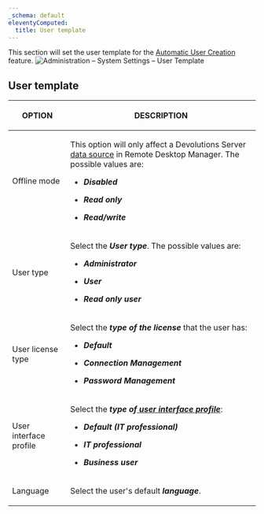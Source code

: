 ```yaml
---
_schema: default
eleventyComputed:
  title: User template
---
```

This section will set the user template for the [Automatic User Creation](/server/web-interface/administration/configuration/server-settings/general/authentication/domain/) feature. ![Administration – System Settings – User Template](https://cdnweb.devolutions.net/docs/DVLS6081_2024_2.png)

## **User template**

<table><thead><tr><th><p><strong>OPTION</strong></p></th><th><p><strong>DESCRIPTION</strong></p></th></tr></thead><tbody><tr><td><p>Offline mode</p></td><td><p>This option will only affect a Devolutions Server <a href="https://docs.devolutions.net/rdm/concepts/basic-concepts/data-sources/">data source</a> in Remote Desktop Manager. The possible values are:</p><ul><li><p><em><strong>Disabled</strong></em></p></li><li><p><em><strong>Read only</strong></em></p></li><li><p><em><strong>Read/write</strong></em></p></li></ul></td></tr><tr><td><p>User type</p></td><td><p>Select the <em><strong>User type</strong></em>. The possible values are:</p><ul><li><p><em><strong>Administrator</strong></em></p></li><li><p><em><strong>User</strong></em></p></li><li><p><em><strong>Read only user</strong></em></p></li></ul></td></tr><tr><td><p>User license type</p></td><td><p>Select the <em><strong>type of the license</strong></em> that the user has:</p><ul><li><p><em><strong>Default </strong></em></p></li><li><p><em><strong>Connection Management</strong></em></p></li><li><p><em><strong>Password Management</strong></em></p></li></ul></td></tr><tr><td><p>User interface profile</p></td><td><p>Select the <em><strong>type of</strong></em><a href="/server/web-interface/customization/user-interface-profiles/"><em><strong> user interface profile</strong></em></a>: </p><ul><li><p><em><strong>Default (IT professional)</strong></em></p></li><li><p><em><strong>IT professional</strong></em></p></li><li><p><em><strong>Business user</strong></em></p></li></ul></td></tr><tr><td><p>Language</p></td><td><p>Select the user's default <em><strong>language</strong></em>.</p></td></tr></tbody></table>

&nbsp;